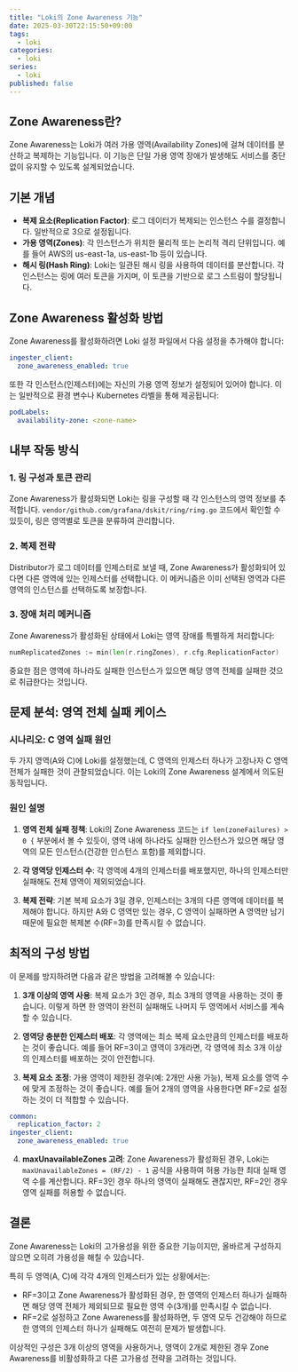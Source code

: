 ```yaml
---
title: "Loki의 Zone Awareness 기능"
date: 2025-03-30T22:15:50+09:00
tags:
  - loki
categories:
  - loki
series:
  - loki
published: false
---
```


## Zone Awareness란?

Zone Awareness는 Loki가 여러 가용 영역(Availability Zones)에 걸쳐 데이터를 분산하고 복제하는 기능입니다. 이 기능은 단일 가용 영역 장애가 발생해도 서비스를 중단 없이 유지할 수 있도록 설계되었습니다.

## 기본 개념

- **복제 요소(Replication Factor)**: 로그 데이터가 복제되는 인스턴스 수를 결정합니다. 일반적으로 3으로 설정됩니다.
- **가용 영역(Zones)**: 각 인스턴스가 위치한 물리적 또는 논리적 격리 단위입니다. 예를 들어 AWS의 us-east-1a, us-east-1b 등이 있습니다.
- **해시 링(Hash Ring)**: Loki는 일관된 해시 링을 사용하여 데이터를 분산합니다. 각 인스턴스는 링에 여러 토큰을 가지며, 이 토큰을 기반으로 로그 스트림이 할당됩니다.

## Zone Awareness 활성화 방법

Zone Awareness를 활성화하려면 Loki 설정 파일에서 다음 설정을 추가해야 합니다:

```yaml
ingester_client:
  zone_awareness_enabled: true
```

또한 각 인스턴스(인제스터)에는 자신의 가용 영역 정보가 설정되어 있어야 합니다. 이는 일반적으로 환경 변수나 Kubernetes 라벨을 통해 제공됩니다:

```yaml
podLabels:
  availability-zone: <zone-name>
```

## 내부 작동 방식

### 1. 링 구성과 토큰 관리

Zone Awareness가 활성화되면 Loki는 링을 구성할 때 각 인스턴스의 영역 정보를 추적합니다. `vendor/github.com/grafana/dskit/ring/ring.go` 코드에서 확인할 수 있듯이, 링은 영역별로 토큰을 분류하여 관리합니다.

### 2. 복제 전략

Distributor가 로그 데이터를 인제스터로 보낼 때, Zone Awareness가 활성화되어 있다면 다른 영역에 있는 인제스터를 선택합니다. 이 메커니즘은 이미 선택된 영역과 다른 영역의 인스턴스를 선택하도록 보장합니다.

### 3. 장애 처리 메커니즘

Zone Awareness가 활성화된 상태에서 Loki는 영역 장애를 특별하게 처리합니다:

```go
numReplicatedZones := min(len(r.ringZones), r.cfg.ReplicationFactor)
```

중요한 점은 영역에 하나라도 실패한 인스턴스가 있으면 해당 영역 전체를 실패한 것으로 취급한다는 것입니다.

## 문제 분석: 영역 전체 실패 케이스

### 시나리오: C 영역 실패 원인

두 가지 영역(A와 C)에 Loki를 설정했는데, C 영역의 인제스터 하나가 고장나자 C 영역 전체가 실패한 것이 관찰되었습니다. 이는 Loki의 Zone Awareness 설계에서 의도된 동작입니다.

### 원인 설명

1. **영역 전체 실패 정책**: Loki의 Zone Awareness 코드는 `if len(zoneFailures) > 0 {` 부분에서 볼 수 있듯이, 영역 내에 하나라도 실패한 인스턴스가 있으면 해당 영역의 모든 인스턴스(건강한 인스턴스 포함)를 제외합니다.

2. **각 영역당 인제스터 수**: 각 영역에 4개의 인제스터를 배포했지만, 하나의 인제스터만 실패해도 전체 영역이 제외되었습니다.

3. **복제 전략**: 기본 복제 요소가 3일 경우, 인제스터는 3개의 다른 영역에 데이터를 복제해야 합니다. 하지만 A와 C 영역만 있는 경우, C 영역이 실패하면 A 영역만 남기 때문에 필요한 복제본 수(RF=3)를 만족시킬 수 없습니다.

## 최적의 구성 방법

이 문제를 방지하려면 다음과 같은 방법을 고려해볼 수 있습니다:

1. **3개 이상의 영역 사용**: 복제 요소가 3인 경우, 최소 3개의 영역을 사용하는 것이 좋습니다. 이렇게 하면 한 영역이 완전히 실패해도 나머지 두 영역에서 서비스를 계속할 수 있습니다.

2. **영역당 충분한 인제스터 배포**: 각 영역에는 최소 복제 요소만큼의 인제스터를 배포하는 것이 좋습니다. 예를 들어 RF=3이고 영역이 3개라면, 각 영역에 최소 3개 이상의 인제스터를 배포하는 것이 안전합니다.

3. **복제 요소 조정**: 가용 영역이 제한된 경우(예: 2개만 사용 가능), 복제 요소를 영역 수에 맞게 조정하는 것이 좋습니다. 예를 들어 2개의 영역을 사용한다면 RF=2로 설정하는 것이 더 적합할 수 있습니다.

```yaml
common:
  replication_factor: 2
ingester_client:
  zone_awareness_enabled: true
```

4. **maxUnavailableZones 고려**: Zone Awareness가 활성화된 경우, Loki는 `maxUnavailableZones = (RF/2) - 1` 공식을 사용하여 허용 가능한 최대 실패 영역 수를 계산합니다. RF=3인 경우 하나의 영역이 실패해도 괜찮지만, RF=2인 경우 영역 실패를 허용할 수 없습니다.

## 결론

Zone Awareness는 Loki의 고가용성을 위한 중요한 기능이지만, 올바르게 구성하지 않으면 오히려 가용성을 해칠 수 있습니다. 

특히 두 영역(A, C)에 각각 4개의 인제스터가 있는 상황에서는:
- RF=3이고 Zone Awareness가 활성화된 경우, 한 영역의 인제스터 하나가 실패하면 해당 영역 전체가 제외되므로 필요한 영역 수(3개)를 만족시킬 수 없습니다.
- RF=2로 설정하고 Zone Awareness를 활성화하면, 두 영역 모두 건강해야 하므로 한 영역의 인제스터 하나가 실패해도 여전히 문제가 발생합니다.

이상적인 구성은 3개 이상의 영역을 사용하거나, 영역이 2개로 제한된 경우 Zone Awareness를 비활성화하고 다른 고가용성 전략을 고려하는 것입니다.